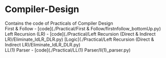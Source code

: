# Compiler-Design   
Contains the code of Practicals of Compiler Design    
First & Follow - [code](./Practical/First & Follow/firstnfollow_bottomUp.py)   
Left Recursion (LR) - [code](./Practical/Left Recursion (Direct & Indirect LR)/Eliminate_IdLR_DLR.py)    [Logic](./Practical/Left Recursion (Direct & Indirect LR)/Eliminate_IdLR_DLR.py)    
LL(1) Parser - [code](./Practical/LL(1) Parser/ll(1)_parser.py)   
